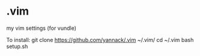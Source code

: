 .vim
====

my vim settings (for vundle)

To install: 
git clone https://github.com/yannack/.vim ~/.vim/
cd ~/.vim
bash setup.sh
